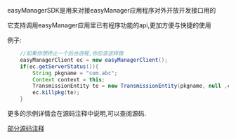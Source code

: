 easyManagerSDK是用来对接easyManager应用程序对外开放开发接口用的

它支持调用easyManager应用里已有程序功能的api,更加方便与快捷的使用

例子:

```Java
    //如果你想终止一个后台进程,你应该这样做
    easyManagerClient ec = new easyManagerClient();
    if(ec.getServerStatus()){
        String pkgname = "com.abc";
        Context context = this;
        TransmissionEntity te = new TransmissionEntity(pkgname, null ,context.getPackageName(),0);
        ec.killpkg(te);
    }
```

更多的示例详情会在源码注释中说明,可以查阅源码.

[部分源码注释](https://github.com/MrsEWE44/easyManagerSDK/blob/master/src/main/java/com/easymanager/client/easyManagerClient.java#L193)



